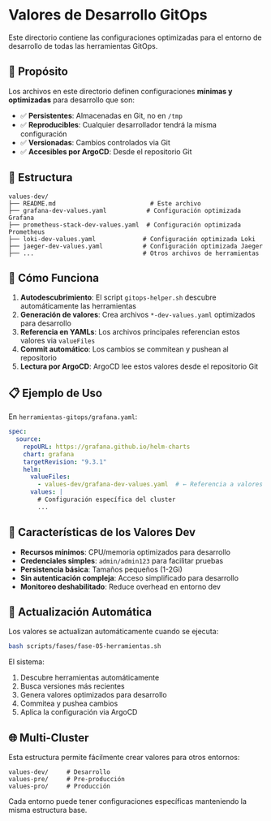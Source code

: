 # Valores de Desarrollo GitOps

Este directorio contiene las configuraciones optimizadas para el entorno de desarrollo de todas las herramientas GitOps.

## 🎯 Propósito

Los archivos en este directorio definen configuraciones **mínimas y optimizadas** para desarrollo que son:

- ✅ **Persistentes**: Almacenadas en Git, no en `/tmp`
- ✅ **Reproducibles**: Cualquier desarrollador tendrá la misma configuración
- ✅ **Versionadas**: Cambios controlados via Git
- ✅ **Accesibles por ArgoCD**: Desde el repositorio Git

## 📁 Estructura

```
values-dev/
├── README.md                          # Este archivo
├── grafana-dev-values.yaml           # Configuración optimizada Grafana
├── prometheus-stack-dev-values.yaml  # Configuración optimizada Prometheus
├── loki-dev-values.yaml             # Configuración optimizada Loki
├── jaeger-dev-values.yaml           # Configuración optimizada Jaeger
├── ...                              # Otros archivos de herramientas
```

## 🔧 Cómo Funciona

1. **Autodescubrimiento**: El script `gitops-helper.sh` descubre automáticamente las herramientas
2. **Generación de valores**: Crea archivos `*-dev-values.yaml` optimizados para desarrollo
3. **Referencia en YAMLs**: Los archivos principales referencian estos valores via `valueFiles`
4. **Commit automático**: Los cambios se commitean y pushean al repositorio
5. **Lectura por ArgoCD**: ArgoCD lee estos valores desde el repositorio Git

## 📋 Ejemplo de Uso

En `herramientas-gitops/grafana.yaml`:

```yaml
spec:
  source:
    repoURL: https://grafana.github.io/helm-charts
    chart: grafana
    targetRevision: "9.3.1"
    helm:
      valueFiles:
        - values-dev/grafana-dev-values.yaml  # ← Referencia a valores dev
      values: |
        # Configuración específica del cluster
        ...
```

## 🎯 Características de los Valores Dev

- **Recursos mínimos**: CPU/memoria optimizados para desarrollo
- **Credenciales simples**: `admin/admin123` para facilitar pruebas
- **Persistencia básica**: Tamaños pequeños (1-2Gi)
- **Sin autenticación compleja**: Acceso simplificado para desarrollo
- **Monitoreo deshabilitado**: Reduce overhead en entorno dev

## 🔄 Actualización Automática

Los valores se actualizan automáticamente cuando se ejecuta:

```bash
bash scripts/fases/fase-05-herramientas.sh
```

El sistema:
1. Descubre herramientas automáticamente
2. Busca versiones más recientes
3. Genera valores optimizados para desarrollo
4. Commitea y pushea cambios
5. Aplica la configuración via ArgoCD

## 🌐 Multi-Cluster

Esta estructura permite fácilmente crear valores para otros entornos:

```
values-dev/     # Desarrollo
values-pre/     # Pre-producción  
values-pro/     # Producción
```

Cada entorno puede tener configuraciones específicas manteniendo la misma estructura base.
